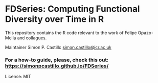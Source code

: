 # FDSeries: Computing Functional Diversity over Time in R

This repository contains the R code relevant to the work of Felipe Opazo-Mella and collagues. 

Maintainer Simon P. Castillo [simon.castillo@icr.ac.uk](mailto:simon.castillo@icr.ac.uk)

### For a how-to guide, please, check this out: https://simonpcastillo.github.io/FDSeries/

License: MIT
